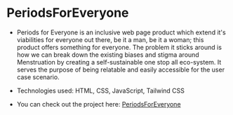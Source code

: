 # PeriodsForEveryone

- Periods for Everyone is an inclusive web page product which extend it's viabilities for everyone out there, be it a man, be it a woman; this product offers something for everyone. The problem it sticks around is how we can break down the existing biases and stigma around Menstruation by creating a self-sustainable one stop all eco-system. It serves the purpose of being relatable and easily accessible for the user case scenario.

- Technologies used: HTML, CSS, JavaScript, Tailwind CSS

- You can check out the project here: [PeriodsForEveryone](https://khushisharma22.github.io/PeriodsForEveryone/)
